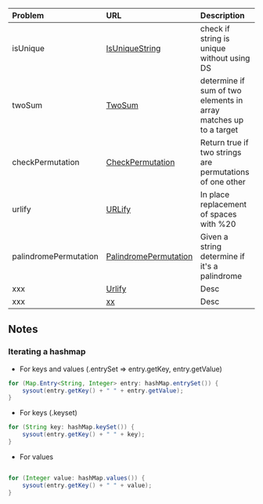 | Problem  | URL| Description|
| :------------ |:---------------| :-----|
| isUnique | [IsUniqueString](../src/main/java/arraysAndStrings/IsUniqueString.java)  | check if string is unique without using DS |
| twoSum | [TwoSum](../src/main/java/arraysAndStrings/TwoSum.java)  | determine if sum of two elements in array matches up to a target |
| checkPermutation | [CheckPermutation](../src/main/java/arraysAndStrings/CheckPermutation.java) | Return true if two strings are permutations of one other |
| urlify | [URLify](../src/main/java/arraysAndStrings/URLify.java) | In place replacement of spaces with %20 |
| palindromePermutation | [PalindromePermutation](../src/main/java/arraysAndStrings/PalindromePermutation.java)  | Given a string determine if it's a palindrome |
| xxx | [Urlify](../src/main/java/arraysAndStrings/URLify.java) | Desc |
| xxx | [xx](xx.java) | Desc |


## Notes

### Iterating a hashmap
- For keys and values  (.entrySet => entry.getKey, entry.getValue)
```java
for (Map.Entry<String, Integer> entry: hashMap.entrySet()) {
    sysout(entry.getKey() + " " + entry.getValue);
}
```

- For keys (.keyset)
```java
for (String key: hashMap.keySet()) {
    sysout(entry.getKey() + " " + key);
}
```

- For values
```java

for (Integer value: hashMap.values()) {
    sysout(entry.getKey() + " " + value);
}

```